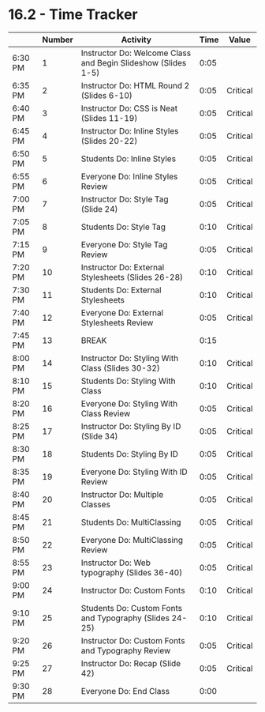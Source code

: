 # 16.2 - Time Tracker

|         | Number | Activity                                                      | Time | Value    |
| ------- | ------ | ------------------------------------------------------------- | ---- | -------- |
| 6:30 PM | 1      | Instructor Do: Welcome Class and Begin Slideshow (Slides 1-5) | 0:05 |          |
| 6:35 PM | 2      | Instructor Do: HTML Round 2 (Slides 6-10)                     | 0:05 | Critical |
| 6:40 PM | 3      | Instructor Do: CSS is Neat (Slides 11-19)                     | 0:05 | Critical |
| 6:45 PM | 4      | Instructor Do: Inline Styles (Slides 20-22)                   | 0:05 | Critical |
| 6:50 PM | 5      | Students Do: Inline Styles                                    | 0:05 | Critical |
| 6:55 PM | 6      | Everyone Do: Inline Styles Review                             | 0:05 | Critical |
| 7:00 PM | 7      | Instructor Do: Style Tag (Slide 24)                           | 0:05 | Critical |
| 7:05 PM | 8      | Students Do: Style Tag                                        | 0:10 | Critical |
| 7:15 PM | 9      | Everyone Do: Style Tag Review                                 | 0:05 | Critical |
| 7:20 PM | 10     | Instructor Do: External Stylesheets (Slides 26-28)            | 0:10 | Critical |
| 7:30 PM | 11     | Students Do: External Stylesheets                             | 0:10 | Critical |
| 7:40 PM | 12     | Everyone Do: External Stylesheets Review                      | 0:05 | Critical |
| 7:45 PM | 13     | BREAK                                                         | 0:15 |          |
| 8:00 PM | 14     | Instructor Do: Styling With Class (Slides 30-32)              | 0:10 | Critical |
| 8:10 PM | 15     | Students Do: Styling With Class                               | 0:10 | Critical |
| 8:20 PM | 16     | Everyone Do: Styling With Class Review                        | 0:05 | Critical |
| 8:25 PM | 17     | Instructor Do: Styling By ID (Slide 34)                       | 0:05 | Critical |
| 8:30 PM | 18     | Students Do: Styling By ID                                    | 0:05 | Critical |
| 8:35 PM | 19     | Everyone Do: Styling With ID Review                           | 0:05 | Critical |
| 8:40 PM | 20     | Instructor Do: Multiple Classes                               | 0:05 | Critical |
| 8:45 PM | 21     | Students Do: MultiClassing                                    | 0:05 | Critical |
| 8:50 PM | 22     | Everyone Do: MultiClassing Review                             | 0:05 | Critical |
| 8:55 PM | 23     | Instructor Do: Web typography (Slides 36-40)                  | 0:05 | Critical |
| 9:00 PM | 24     | Instructor Do: Custom Fonts                                   | 0:10 | Critical |
| 9:10 PM | 25     | Students Do: Custom Fonts and Typography (Slides 24-25)       | 0:10 | Critical |
| 9:20 PM | 26     | Instructor Do: Custom Fonts and Typography Review             | 0:05 | Critical |
| 9:25 PM | 27     | Instructor Do: Recap (Slide 42)                               | 0:05 | Critical |
| 9:30 PM | 28     | Everyone Do: End Class                                        | 0:00 |          |
